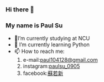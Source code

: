 ### Hi there 👋

### My name is Paul Su
+ 🔭I’m currently studying at NCU
+ 🌱 I’m currently learning Python
+ 📫 How to reach me: 
  1. e-mail:paul104128@gmail.com
  2. instagram:[paulsu_0905](https://www.instagram.com/paulsu_0905/)
  3. facebook:[蘇若新](https://www.facebook.com/paul.su.906)

<!--
**PaulSu0905/PaulSu0905** is a ✨ _special_ ✨ repository because its `README.md` (this file) appears on your GitHub profile.
My name is Paul Su

-🔭I’m currently studying at NCU

-🌱 I’m currently learning Python

-📫 How to reach me: paul104128@gmail.com
